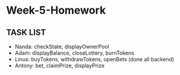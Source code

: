 # Week-5-Homework

## TASK LIST
- Nanda: checkState, displayOwnerPool
- Adam: displayBalance, closeLottery, burnTokens
- Linus: buyTokens, withdrawTokens, openBets (done all backend)
- Antony: bet, claimPrize, displayPrize
